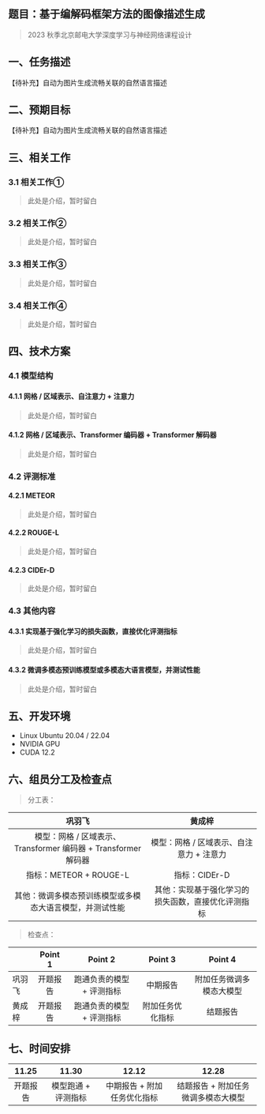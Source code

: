 ## 题目：基于编解码框架方法的图像描述生成

> 2023 秋季北京邮电大学深度学习与神经网络课程设计

## 一、任务描述

【待补充】自动为图片生成流畅关联的自然语言描述

## 二、预期目标

【待补充】自动为图片生成流畅关联的自然语言描述

## 三、相关工作

### 3.1 相关工作①

> 此处是介绍，暂时留白

### 3.2 相关工作②

> 此处是介绍，暂时留白

### 3.3 相关工作③

> 此处是介绍，暂时留白

### 3.4 相关工作④

> 此处是介绍，暂时留白

## 四、技术方案

### 4.1 模型结构

#### 4.1.1 网格 / 区域表示、自注意力 + 注意力

> 此处是介绍，暂时留白

#### 4.1.2 网格 / 区域表示、Transformer 编码器 + Transformer 解码器

> 此处是介绍，暂时留白

### 4.2 评测标准

#### 4.2.1 METEOR

> 此处是介绍，暂时留白

#### 4.2.2 ROUGE-L

> 此处是介绍，暂时留白

#### 4.2.3 CIDEr-D

> 此处是介绍，暂时留白

### 4.3 其他内容

#### 4.3.1 实现基于强化学习的损失函数，直接优化评测指标

> 此处是介绍，暂时留白

#### 4.3.2 微调多模态预训练模型或多模态大语言模型，并测试性能

> 此处是介绍，暂时留白

## 五、开发环境

- Linux Ubuntu 20.04 / 22.04
- NVIDIA GPU
- CUDA 12.2

## 六、组员分工及检查点

> 分工表：

|                            巩羽飞                            |                       黄成梓                       |
| :----------------------------------------------------------: | :------------------------------------------------: |
| 模型：网格 / 区域表示、Transformer 编码器 + Transformer 解码器 |      模型：网格 / 区域表示、自注意力 + 注意力      |
|                    指标：METEOR + ROUGE-L                    |                   指标：CIDEr-D                    |
|   其他：微调多模态预训练模型或多模态大语言模型，并测试性能   | 其他：实现基于强化学习的损失函数，直接优化评测指标 |

> 检查点：

|        | Point 1  |          Point 2          |     Point 3      |         Point 4          |
| ------ | :------: | :-----------------------: | :--------------: | :----------------------: |
| 巩羽飞 | 开题报告 | 跑通负责的模型 + 评测指标 |     中期报告     | 附加任务微调多模态大模型 |
| 黄成梓 | 开题报告 | 跑通负责的模型 + 评测指标 | 附加任务优化指标 |         结题报告         |

## 七、时间安排

|  11.25   |        11.30        |            12.12            |                12.28                |
| :------: | :-----------------: | :-------------------------: | :---------------------------------: |
| 开题报告 | 模型跑通 + 评测指标 | 中期报告 + 附加任务优化指标 | 结题报告 + 附加任务微调多模态大模型 |
